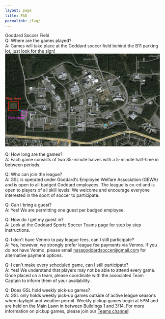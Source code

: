```yaml
---
layout: page
title: FAQ
permalink: /faq/
---
```


<div class="card mt-3">
<div class="card-header text-center">Goddard Soccer Field</div>

<div class="card-body" markdown=1>
Q: Where are the games played?<br>
A: Games will take place at the Goddard soccer field behind the B11 parking lot, just look for the sign!
<img src="/images/map.jpg" class="img-fluid rounded" />

Q: How long are the games?<br>
A: Each game consists of two 35-minute halves with a 5-minute half-time in between periods. 

Q: Who can join the league?<br>
A: GSL is operated under Goddard's Employee Welfare Association (GEWA) and is open to all badged Goddard employees. The league is co-ed and is open to players of all skill levels! We welcome and encourage everyone interested in the sport of soccer to participate. 

Q: Can I bring a guest?<br>
A: Yes! We are permitting one guest per badged employee.

Q: How do I get my guest in?<br>
A: Look at the Goddard Sports Soccer Teams page for step by step instructions.

Q: I don't have Venmo to pay league fees, can I still participate?<br>
A: Yes, however, we strongly prefer league fee payments via Venmo. If you do not have Venmo, please email nasagoddardsoccer@gmail.com for alternative payment options. 

Q: I can't make every scheduled game, can I still participate?<br>
A: Yes! We understand that players may not be able to attend every game. Once placed on a team, please coordinate with the associated Team Captain to inform them of your availability.  

Q: Does GSL hold weekly pick-up games?<br>
A: GSL only holds weekly pick-up games outside of active league seasons when daylight and weather permit. Weekly pickup games begin at 5PM and are held on the Main Lawn in between Buildings 1 and 3/14. For more information on pickup games, please join our [Teams channel](https://teams.microsoft.com/l/team/19%3ag6UYrqOstWyW6S9Q-_jaSfmMqjkvoZauibWuiVI-HcY1%40thread.tacv2/conversations?groupId=5a25d439-e73f-44bf-9232-5bc6fd755435&tenantId=7005d458-45be-48ae-8140-d43da96dd17b)!

</div>

</div>
